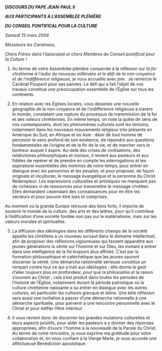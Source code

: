 ***DISCOURS DU PAPE JEAN-PAUL II***

***AUX PARTICIPANTS À L’ASSEMBLÉE PLÉNIÈRE***

***DU CONSEIL PONTIFICAL POUR LA CULTURE***

*Samedi 13 mars 2004*

*Messieurs les Cardinaux,*

*Chers Frères dans l'épiscopat et chers Membres du Conseil pontifical pour la Culture !*

1. Au terme de votre Assemblée plénière consacrée à la réflexion sur *la foi chrétienne à l'aube du nouveau millénaire et le défi de la non-croyance et de l'indifférence religieuse,* je vous accueille avec joie *.* Je remercie le Cardinal Poupard pour ses paroles. Le défi qui a fait l’objet de vos travaux constitue une préoccupation essentielle de l’Église sur tous les continents.

2. En relation avec les Églises locales, vous dessinez une nouvelle géographie de la non-croyance et de l'indifférence religieuse à travers le monde, constatant une rupture du processus de transmission de la foi et des valeurs chrétiennes. En même temps, on note la quête de sens de nos contemporains, dont les phénomènes culturels sont les témoins, notamment dans les nouveaux mouvements religieux très présents en Amérique du Sud, en Afrique et en Asie : désir de tout homme de percevoir le sens profond de son existence, de répondre aux questions fondamentales de l’origine et de la fin de la vie, et de marcher vers le bonheur auquel il aspire. Au-delà des crises de civilisations, des relativismes philosophiques et moraux, il revient aux pasteurs et aux fidèles de repérer et de prendre en compte les interrogations et les aspirations essentielles des hommes de notre temps, pour entrer en dialogue avec les personnes et les peuples, et pour proposer, de façon originale et inculturée, le message évangélique et la personne du Christ Rédempteur. Les expressions culturelles et artistiques ne manquent pas de richesses ni de ressources pour transmettre le message chrétien. Elles demandent cependant des connaissances pour en être les vecteurs et pour pouvoir être lues et comprises.

Au moment où la grande Europe retrouve des liens forts, il importe de soutenir le monde de la culture, des arts et des lettres, pour qu’il contribue à l’édification d’une société fondée non pas sur le matérialisme, mais sur les valeurs morales et spirituelles.

3. La diffusion des idéologies dans les différents champs de la société appelle les chrétiens à un nouveau sursaut dans le domaine intellectuel, afin de proposer des réflexions vigoureuses qui fassent apparaître aux jeunes générations la vérité sur l’homme et sur Dieu, les invitant à entrer dans une intelligence de la foi toujours plus affinée. C’est par la formation philosophique et catéchétique que les jeunes sauront discerner la vérité. Une démarche rationnelle sérieuse constitue un rempart contre tout ce qui a trait aux idéologies ; elle donne le goût d’aller toujours plus en profondeur, pour que la philosophie et la raison s’ouvrent au Christ ; cela s’est produit dans toutes les périodes de l’histoire de l’Église, notamment durant la période patristique où la culture chrétienne naissante a su entrer en dialogue avec les autres cultures, en particulier les cultures grecque et latine. Une telle réflexion sera aussi une invitation à passer d’une démarche rationnelle à une démarche spirituelle, pour parvenir à une rencontre personnelle avec le Christ et pour édifier l’être intérieur.

4. Il vous revient donc de discerner les grandes mutations culturelles et leurs aspects positifs, pour aider les pasteurs à y donner des réponses appropriées, afin d’ouvrir l'homme à la nouveauté de la Parole du Christ. Au terme de notre rencontre, je vous exprime ma gratitude pour votre collaboration et, en vous confiant à la Vierge Marie, je vous accorde une affectueuse Bénédiction apostolique.